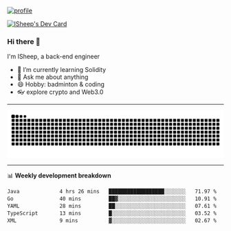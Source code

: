 [![profile](https://user-images.githubusercontent.com/54968314/208005045-e4b42f3b-833d-4242-bfcc-e764865553a2.svg)](https://www.calligrapher.ai/)

<a href="https://app.daily.dev/linziyang1106"><img src="https://api.daily.dev/devcards/v2/i4Spwx5Skx5FpTqWcwoit.png?r=kgx&type=wide" width="652" alt="ISheep's Dev Card"/></a>

### Hi there 🐏

I'm ISheep, a back-end engineer

- 🔭 I’m currently learning Solidity
- 💬 Ask me about anything
- 😄 Hobby: badminton & coding
- 👓 explore crypto and Web3.0

-------

![](https://raw.githubusercontent.com/ISheepp/ISheepp/output/github-contribution-grid-snake.svg)

-------

📊 **Weekly development breakdown**
<!--START_SECTION:waka-->

```txt
Java             4 hrs 26 mins   ██████████████████░░░░░░░   71.97 %
Go               40 mins         ██▓░░░░░░░░░░░░░░░░░░░░░░   10.91 %
YAML             28 mins         ██░░░░░░░░░░░░░░░░░░░░░░░   07.61 %
TypeScript       13 mins         █░░░░░░░░░░░░░░░░░░░░░░░░   03.52 %
XML              9 mins          ▓░░░░░░░░░░░░░░░░░░░░░░░░   02.67 %
```

<!--END_SECTION:waka-->
